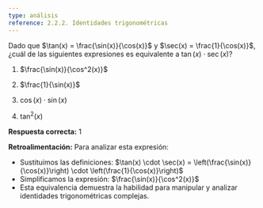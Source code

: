 ```yaml
---
type: análisis
reference: 2.2.2. Identidades trigonométricas 
---
```


Dado que $\tan(x) = \frac{\sin(x)}{\cos(x)}$ y $\sec(x) = \frac{1}{\cos(x)}$, ¿cuál de las siguientes expresiones es equivalente a $\tan(x) \cdot \sec(x)$?

1. $\frac{\sin(x)}{\cos^2(x)}$

2. $\frac{1}{\sin(x)}$

3. $\cos(x) \cdot \sin(x)$

4. $\tan^2(x)$

**Respuesta correcta:** 1

**Retroalimentación:** Para analizar esta expresión:

- Sustituimos las definiciones: $\tan(x) \cdot \sec(x) = \left(\frac{\sin(x)}{\cos(x)}\right) \cdot \left(\frac{1}{\cos(x)}\right)$
- Simplificamos la expresión: $\frac{\sin(x)}{\cos^2(x)}$
- Esta equivalencia demuestra la habilidad para manipular y analizar identidades trigonométricas complejas.
 